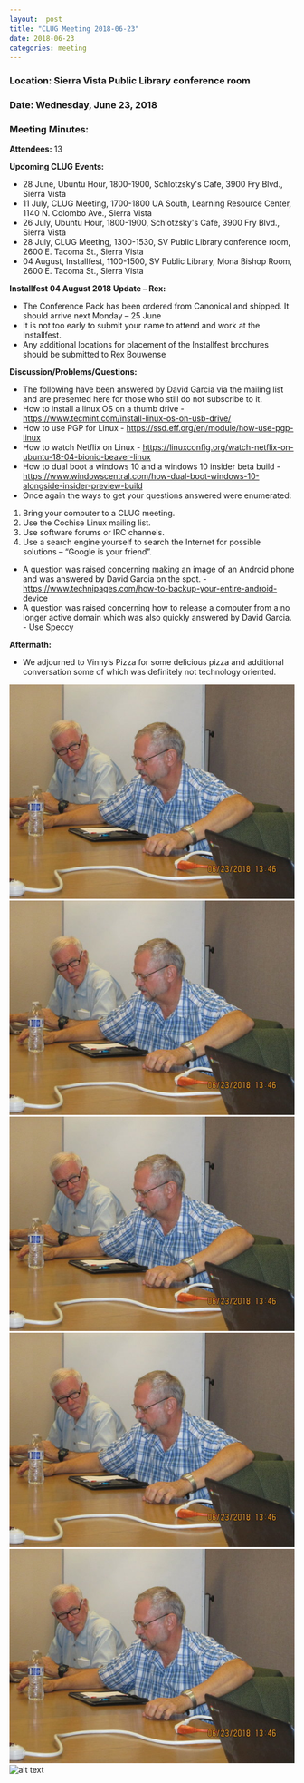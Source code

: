 ```yaml
---
layout:  post
title: "CLUG Meeting 2018-06-23"
date: 2018-06-23
categories: meeting
---
```


### Location: Sierra Vista Public Library conference room 

### Date: Wednesday, June 23, 2018

### Meeting Minutes:

**Attendees:** 13

**Upcoming CLUG Events:**

 * 28 June, Ubuntu Hour, 1800-1900, Schlotzsky's Cafe, 3900 Fry Blvd., Sierra Vista
 * 11 July, CLUG Meeting, 1700-1800 UA South, Learning Resource Center, 1140 N. Colombo Ave., Sierra Vista
 * 26 July, Ubuntu Hour, 1800-1900, Schlotzsky's Cafe, 3900 Fry Blvd., Sierra Vista
 * 28 July, CLUG Meeting, 1300-1530, SV Public Library conference room, 2600 E. Tacoma St., Sierra Vista
 * 04 August, Installfest, 1100-1500, SV Public Library, Mona Bishop Room, 2600 E. Tacoma St., Sierra Vista

**Installfest 04 August 2018 Update – Rex:**

 * The Conference Pack has been ordered from Canonical and shipped.  It should arrive next Monday – 25 June
 * It is not too early to submit your name to attend and work at the Installfest.
 * Any additional locations for placement of the Installfest brochures should be submitted to Rex Bouwense

**Discussion/Problems/Questions:**

 * The following have been answered by David Garcia via the mailing list and are presented here for those who still do not subscribe to it.
 * How to install a linux OS on a thumb drive - https://www.tecmint.com/install-linux-os-on-usb-drive/
 * How to use PGP for Linux - https://ssd.eff.org/en/module/how-use-pgp-linux
 * How to watch Netflix on Linux - https://linuxconfig.org/watch-netflix-on-ubuntu-18-04-bionic-beaver-linux
 * How to dual boot a windows 10 and a windows 10 insider beta build - https://www.windowscentral.com/how-dual-boot-windows-10-alongside-insider-preview-build
 * Once again the ways to get your questions answered were enumerated:  
  1. Bring your computer to a CLUG meeting. 
  2. Use the Cochise Linux mailing list. 
  3. Use software forums or IRC channels.
  4. Use a search engine yourself to search the Internet for possible solutions – “Google is your friend”.
 * A question was raised concerning making an image of an Android phone and was answered by David  Garcia on the spot.  - https://www.technipages.com/how-to-backup-your-entire-android-device
 * A question was raised concerning how to release a computer from a no longer active domain which was also quickly answered by David Garcia.  - Use Speccy
 
**Aftermath:**

 * We adjourned to Vinny’s Pizza for some delicious pizza and additional conversation some of which was definitely not technology oriented.

![alt text](https://raw.githubusercontent.com/CochiseLinuxUsersGroup/CochiseLinuxUsersGroup.github.io/master/images/rsz_clug_mtg_2018-06-23_1.jpg)
![alt text](https://raw.githubusercontent.com/CochiseLinuxUsersGroup/CochiseLinuxUsersGroup.github.io/master/images/rsz_clug_mtg_2018-06-23_1.jpg)
![alt text](https://raw.githubusercontent.com/CochiseLinuxUsersGroup/CochiseLinuxUsersGroup.github.io/master/images/rsz_clug_mtg_2018-06-23_1.jpg)
![alt text](https://raw.githubusercontent.com/CochiseLinuxUsersGroup/CochiseLinuxUsersGroup.github.io/master/images/rsz_clug_mtg_2018-06-23_1.jpg)
![alt text](https://raw.githubusercontent.com/CochiseLinuxUsersGroup/CochiseLinuxUsersGroup.github.io/master/images/rsz_clug_mtg_2018-06-23_1.jpg)
![alt text](https://raw.githubusercontent.com/CochiseLinuxUsersGroup/CochiseLinuxUsersGroup.github.io/master/images/rsz_clug_at_Vinneys_2018-06-23_2.jpg)

